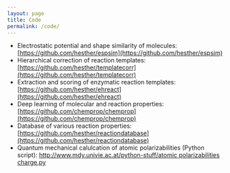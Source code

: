 ```yaml
---
layout: page
title: Code
permalink: /code/
---
```


* Electrostatic potential and shape similarity of molecules: [https://github.com/hesther/espsim](https://github.com/hesther/espsim)
* Hierarchical correction of reaction templates: [https://github.com/hesther/templatecorr](https://github.com/hesther/templatecorr)
* Extraction and scoring of enzymatic reaction templates: [https://github.com/hesther/ehreact](https://github.com/hesther/ehreact)
* Deep learning of molecular and reaction properties: [https://github.com/chemprop/chemprop](https://github.com/chemprop/chemprop)
* Database of various reaction properties: [https://github.com/hesther/reactiondatabase](https://github.com/hesther/reactiondatabase)
* Quantum mechanical calulcation of atomic polarizabilities (Python script): [http://www.mdy.univie.ac.at/python-stuff/atomic polarizabilities charge.py](http://www.mdy.univie.ac.at/python-stuff/atomic_polarizabilities_charge.py)